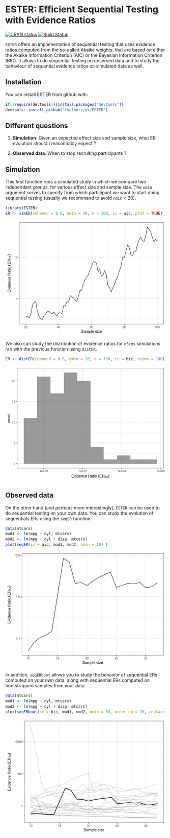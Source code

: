 
<!-- README.md is generated from README.Rmd. Please edit that file -->
ESTER: Efficient Sequential Testing with Evidence Ratios
========================================================

[![CRAN status](http://www.r-pkg.org/badges/version/ESTER)](https://cran.r-project.org/package=ESTER) [![Build Status](https://travis-ci.org/lnalborczyk/ESTER.svg?branch=master)](https://travis-ci.org/lnalborczyk/ESTER)

`ESTER` offers an implementation of sequential testing that uses evidence ratios computed from the so-called Akaike weights, that are based on either the Akaike Information Criterion (AIC) or the Bayesian Information Criterion (BIC). It allows to do sequential testing on observed data and to study the behaviour of sequential evidence ratios on simulated data as well.

Installation
------------

You can install ESTER from github with:

``` r
if(!require(devtools)){install.packages("devtools")}
devtools::install_github("lnalborczyk/ESTER")
```

Different questions
-------------------

1.  **Simulation**. Given an expected effect size and sample size, what ER evolution should I reasonnably expect ?

2.  **Observed data**. When to stop recruiting participants ?

Simulation
----------

This first function runs a simulated study in which we compare two independant groups, for various effect size and sample size. The `nmin` argument serves to specify from which participant we want to start doing sequential testing (usually we recommand to avoid `nmin` &lt; 20).

``` r
library(ESTER)
ER <- simER(cohensd = 0.6, nmin = 20, n = 100, ic = aic, plot = TRUE)
```

![](README-unnamed-chunk-2-1.png)

We also can study the distribution of evidence ratios for `nSims` simulations ran with the previous function using `distER`.

``` r
ER <- distER(cohensd = 0.6, nmin = 20, n = 100, ic = bic, nsims = 100)
```

![](README-unnamed-chunk-3-1.png)

Observed data
-------------

On the other hand (and perhaps more interestingly), `ESTER` can be used to do sequential testing on your own data. You can study the evolution of sequentials ERs using the `seqER` function.

``` r
data(mtcars)
mod1 <- lm(mpg ~ cyl, mtcars)
mod2 <- lm(mpg ~ cyl + disp, mtcars)
plot(seqER(ic = aic, mod1, mod2, nmin = 10) )
```

![](README-unnamed-chunk-4-1.png)

In addition, `seqERboot` allows you to study the behavior of sequential ERs computed on your own data, along with sequential ERs computed on bootstrapped samples from your data.

``` r
data(mtcars)
mod1 <- lm(mpg ~ cyl, mtcars)
mod2 <- lm(mpg ~ cyl + disp, mtcars)
plot(seqERboot(ic = bic, mod1, mod2, nmin = 10, order_nb = 20, replace = TRUE) )
```

![](README-unnamed-chunk-5-1.png)
